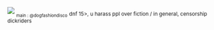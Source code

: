![](https://files.catbox.moe/jxdboi.jpg)
<sub><sub>main : @dogfashiondisco</sub></sub>
<sub>dnf 15>, u harass ppl over fiction / in general, censorship dickriders</sub>
